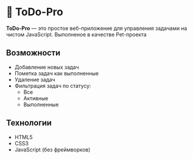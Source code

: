 # 📝 ToDo-Pro

**ToDo-Pro** — это простое веб-приложение для управления задачами на чистом JavaScript. 
Выполненое в качестве Pet-проекта

##  Возможности

- Добавление новых задач
- Пометка задач как выполненные
- Удаление задач
- Фильтрация задач по статусу:
  - Все
  - Активные
  - Выполненные

##  Технологии

- HTML5
- CSS3
- JavaScript (без фреймворков)

